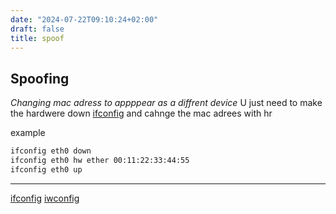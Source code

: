 ```yaml
---
date: "2024-07-22T09:10:24+02:00"
draft: false
title: spoof
---
```


## Spoofing

*Changing mac adress to appppear as a diffrent device* U just need to
make the hardwere down
[ifconfig](//posts/Penetration/ifconfig) and cahnge the mac
adrees with hr

example

``` bash
ifconfig eth0 down
ifconfig eth0 hw ether 00:11:22:33:44:55
ifconfig eth0 up
```

------------------------------------------------------------------------

[ifconfig](//posts/Penetration/ifconfig)
[iwconfig](/Penetration/iwconfig)
